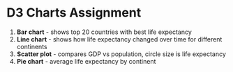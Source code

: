 # D3 Charts Assignment

1. **Bar chart** - shows top 20 countries with best life expectancy
2. **Line chart** - shows how life expectancy changed over time for different continents  
3. **Scatter plot** - compares GDP vs population, circle size is life expectancy
4. **Pie chart** - average life expectancy by continent